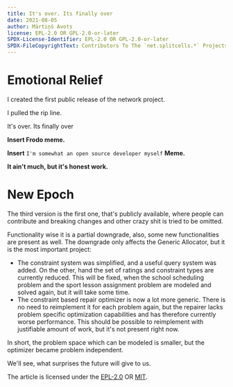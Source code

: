 ```yaml
---
title: It's over. Its finally over
date: 2021-08-05
author: Mārtiņš Avots
license: EPL-2.0 OR GPL-2.0-or-later
SPDX-License-Identifier: EPL-2.0 OR GPL-2.0-or-later
SPDX-FileCopyrightText: Contributors To The `net.splitcells.*` Projects
---
```


# Emotional Relief

I created the first public release of the network project.

I pulled the rip line.

It's over. Its finally over

**Insert Frodo meme.**

**Insert** `I'm somewhat an open source developer myself` **Meme.**

**It ain't much, but it's honest work.**

# New Epoch

The third version is the first one,
that's publicly available,
where people can contribute
and breaking changes and other crazy shit is tried to be omitted.

Functionality wise it is a partial downgrade,
also, some new functionalities are present as well.
The downgrade only affects the Generic Allocator,
but it is the most important project:

* The constraint system was simplified, and a useful
  query system was added.
  On the other, hand the set of ratings
  and constraint types are currently reduced.
  This will be fixed, when the school scheduling problem and the sport lesson
  assignment problem are modeled and solved again, but it will take some time.
* The constraint based repair optimizer is now a lot more generic.
  There is no need to reimplement it for each problem again,
  but the repairer lacks problem specific optimization capabilities
  and has therefore currently worse performance.
  This should be possible to reimplement with justifiable amount of work,
  but it's not present right now.

In short, the problem space which can be modeled is smaller,
but the optimizer became problem independent.

We'll see, what surprises the future will give to us.

The article is licensed under the [EPL-2.0](http://splitcells.net/net/splitcells/network/legal/licenses/EPL-2.0.txt)
OR [MIT](http://splitcells.net/net/splitcells/network/legal/licenses/MIT.txt).